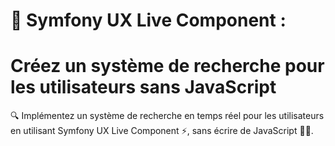# 🚀 Symfony UX Live Component : 
# Créez un système de recherche pour les utilisateurs sans JavaScript
🔍 Implémentez un système de recherche en temps réel pour les utilisateurs en utilisant Symfony UX Live Component ⚡, sans écrire de JavaScript 🧑‍💻.
